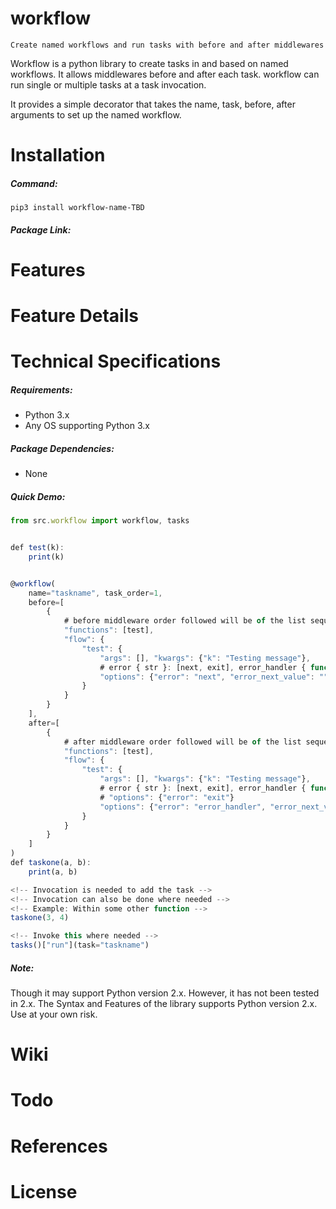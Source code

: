 # workflow
    Create named workflows and run tasks with before and after middlewares

Workflow is a python library to create tasks in and based on named workflows. It allows middlewares before and after each task. workflow can run single or multiple tasks at a task invocation.

It provides a simple decorator that takes the name, task, before, after arguments to set up the named workflow.

# Installation

##### Command:

    pip3 install workflow-name-TBD

##### Package Link:
    

# Features
# Feature Details
# Technical Specifications

##### Requirements:

* Python 3.x
* Any OS supporting Python 3.x

##### Package Dependencies:

* None

##### Quick Demo:

```javascript
from src.workflow import workflow, tasks


def test(k):
    print(k)


@workflow(
    name="taskname", task_order=1,
    before=[
        {
            # before middleware order followed will be of the list sequence
            "functions": [test],
            "flow": {
                "test": {
                    "args": [], "kwargs": {"k": "Testing message"},
                    # error { str }: [next, exit], error_handler { function }
                    "options": {"error": "next", "error_next_value": ""}
                }
            }
        }
    ],
    after=[
        {
            # after middleware order followed will be of the list sequence
            "functions": [test],
            "flow": {
                "test": {
                    "args": [], "kwargs": {"k": "Testing message"},
                    # error { str }: [next, exit], error_handler { function }
                    # "options": {"error": "exit"}
                    "options": {"error": "error_handler", "error_next_value": "", "error_handler": ""}
                }
            }
        }
    ]
)
def taskone(a, b):
    print(a, b)

<!-- Invocation is needed to add the task -->
<!-- Invocation can also be done where needed -->
<!-- Example: Within some other function -->
taskone(3, 4)

<!-- Invoke this where needed -->
tasks()["run"](task="taskname")
```

##### Note:

Though it may support Python version 2.x. However, it has not been tested in 2.x. The Syntax and Features of the library supports Python version 2.x. Use at your own risk.

# Wiki
# Todo
# References
# License
